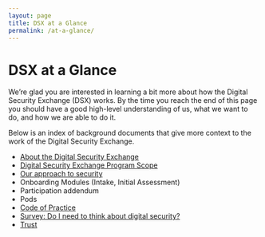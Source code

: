 ```yaml
---
layout: page
title: DSX at a Glance
permalink: /at-a-glance/
---
```


# DSX at a Glance

We’re glad you are interested in learning a bit more about how the Digital Security Exchange (DSX) works. By the time you reach the end of this page you should have a good high-level understanding of us, what we want to do, and how we are able to do it.

Below is an index of background documents that give more context to the work of the Digital Security Exchange.

- [About the Digital Security Exchange](/about)
- [Digital Security Exchange Program Scope](/partnership)
- [Our approach to security](/security)
- Onboarding Modules (Intake, Initial Assessment)
- Participation addendum
- Pods
- [Code of Practice](/code)
- [Survey: Do I need to think about digital security?](https://docs.google.com/forms/d/e/1FAIpQLSd3BV2e4Pd1nYXYSfqTeUOcuL6NzfKePJsxIApISizxpGaMag/viewform)
- [Trust](/trust)
